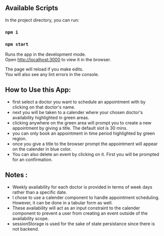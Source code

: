 ## Available Scripts

In the project directory, you can run:

### `npm i`

### `npm start`

Runs the app in the development mode.<br />
Open [http://localhost:3000](http://localhost:3000) to view it in the browser.

The page will reload if you make edits.<br />
You will also see any lint errors in the console.

## How to Use this App:

- first select a doctor you want to schedule an appointment with by clicking on that doctor's name.
- next you will be taken to a calender where your chosen doctor's availability highlighted in green areas.
- clicking anywhere on the green area will prompt you to create a new appointment by giving a title. The default slot is 30 mins.
- you can only book an appointment in time period highlighted by green region.
- once you give a title to the browser prompt the appointment will appear on the calender in blue color.
- You can also delete an event by clicking on it. First you will be prompted for an confirmation.

## Notes :

- Weekly availability for each doctor is provided in terms of week days rather than a specific date.
- I chose to use a calender component to handle appointment scheduling. However, it can be done in a tabular form as well.
- These availability will act as an input constraint to the calender component to prevent a user from creating an event outside of the availability scope.
- sessionStorage is used for the sake of state persistance since there is not backend.
